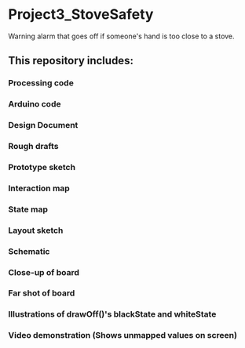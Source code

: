# Project3_StoveSafety
Warning alarm that goes off if someone's hand is too close to a stove.
## This repository includes:
### Processing code
### Arduino code
### Design Document
### Rough drafts
### Prototype sketch
### Interaction map
### State map
### Layout sketch
### Schematic
### Close-up of board
### Far shot of board
### Illustrations of drawOff()'s blackState and whiteState
### Video demonstration (Shows unmapped values on screen)
